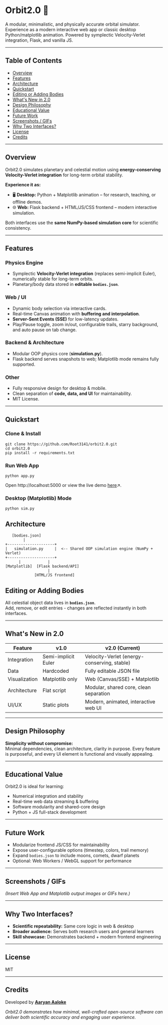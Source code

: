 # Orbit2.0 🌌

A modular, minimalistic, and physically accurate orbital simulator.  
Experience as a modern interactive web app or classic desktop Python/matplotlib animation. Powered by symplectic Velocity-Verlet integration, Flask, and vanilla JS.


---

## Table of Contents
- [Overview](#overview)
- [Features](#features)
- [Architecture](#architecture)
- [Quickstart](#quickstart)
- [Editing or Adding Bodies](#editing-or-adding-bodies)
- [What's New in 2.0](#whats-new-in-20)
- [Design Philosophy](#design-philosophy)
- [Educational Value](#educational-value)
- [Future Work](#future-work)
- [Screenshots / GIFs](#screenshots--gifs)
- [Why Two Interfaces?](#why-two-interfaces)
- [License](#license)
- [Credits](#credits)

---

## Overview

Orbit2.0 simulates planetary and celestial motion using **energy-conserving Velocity-Verlet integration** for long-term orbital stability.

**Experience it as:**

- 🖥️ **Desktop:** Python + Matplotlib animation – for research, teaching, or offline demos.  
- 🌐 **Web:** Flask backend + HTML/JS/CSS frontend – modern interactive simulation.

Both interfaces use the **same NumPy-based simulation core** for scientific consistency.

---

## Features

### Physics Engine
- Symplectic **Velocity-Verlet integration** (replaces semi-implicit Euler), numerically stable for long-term orbits.  
- Planetary/body data stored in **editable `bodies.json`**.

### Web / UI
- Dynamic body selection via interactive cards.  
- Real-time Canvas animation with **buffering and interpolation**.  
- **Server-Sent Events (SSE)** for low-latency updates.  
- Play/Pause toggle, zoom in/out, configurable trails, starry background, and auto pause on tab change.

### Backend & Architecture
- Modular OOP physics core (**simulation.py**).  
- Flask backend serves snapshots to web; Matplotlib mode remains fully supported.

### Other
- Fully responsive design for desktop & mobile.  
- Clean separation of **code, data, and UI** for maintainability.  
- MIT License.

---

## Quickstart

### Clone & Install
```
git clone https://github.com/Root3141/orbit2.0.git
cd orbit2.0
pip install -r requirements.txt
```
### Run Web App
```
python app.py
```
Open http://localhost:5000
 or view the live demo [here](https://weborbitsim.onrender.com/)↗️.
 
### Desktop (Matplotlib) Mode
```
python sim.py
```
## Architecture
```
   [bodies.json]
        |
+---------------------+
|   simulation.py     |  <-- Shared OOP simulation engine (NumPy + Verlet)
+---------------------+
      |            |
[Matplotlib]  [Flask backend/API]
                   |
             [HTML/JS frontend]
```

## Editing or Adding Bodies

All celestial object data lives in **`bodies.json`**.  
Add, remove, or edit entries - changes are reflected instantly in both interfaces.

---

## What's New in 2.0

| Feature       | v1.0                 | v2.0 (Current)                                  |
|---------------|--------------------|------------------------------------------------|
| Integration   | Semi-implicit Euler | Velocity-Verlet (energy-conserving, stable)  |
| Data          | Hardcoded           | Fully editable JSON file                       |
| Visualization | Matplotlib only     | Web (Canvas/SSE) + Matplotlib                 |
| Architecture  | Flat script         | Modular, shared core, clean separation        |
| UI/UX         | Static plots        | Modern, animated, interactive web UI          |

---

## Design Philosophy

**Simplicity without compromise:**  
Minimal dependencies, clean architecture, clarity in purpose. Every feature is purposeful, and every UI element is functional and visually appealing.

---

## Educational Value

Orbit2.0 is ideal for learning:

- Numerical integration and stability  
- Real-time web data streaming & buffering  
- Software modularity and shared-core design  
- Python + JS full-stack development

---

## Future Work

- Modularize frontend JS/CSS for maintainability  
- Expose user-configurable options (timestep, colors, trail memory)  
- Expand `bodies.json` to include moons, comets, dwarf planets  
- Optional: Web Workers / WebGL support for performance

---

## Screenshots / GIFs

*(Insert Web App and Matplotlib output images or GIFs here.)*

---

## Why Two Interfaces?

- **Scientific repeatability:** Same core logic in web & desktop  
- **Broader audience:** Serves both research users and general learners  
- **Skill showcase:** Demonstrates backend + modern frontend engineering

---

## License

MIT

---

## Credits

Developed by **[Aaryan Aaloke](https://github.com/Root3141)**  


*Orbit2.0 demonstrates how minimal, well-crafted open-source software can deliver both scientific accuracy and engaging user experience.*
